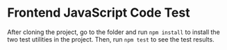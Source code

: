 # Frontend JavaScript Code Test

After cloning the project, go to the folder and run `npm install` to install the two test utilities in the project. Then, run `npm test` to see the test results.
